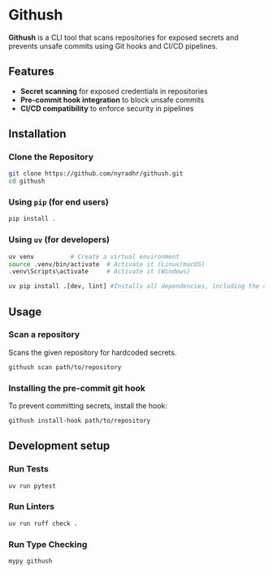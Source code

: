# Githush 

**Githush** is a CLI tool that scans repositories for exposed secrets and prevents unsafe commits using Git hooks and CI/CD pipelines.  

## Features  

- **Secret scanning** for exposed credentials in repositories  
- **Pre-commit hook integration** to block unsafe commits  
- **CI/CD compatibility** to enforce security in pipelines  


## Installation

### Clone the Repository

```sh
git clone https://github.com/nyradhr/githush.git
cd githush
```

### Using `pip` (for end users)

```sh
pip install .
```

### Using `uv` (for developers)

```sh
uv venv          # Create a virtual environment
source .venv/bin/activate  # Activate it (Linux/macOS)
.venv\Scripts\activate     # Activate it (Windows)

uv pip install .[dev, lint] #Installs all dependencies, including the optional groups
```

## Usage

### Scan a repository

Scans the given repository for hardcoded secrets.

```sh
githush scan path/to/repository
```

### Installing the pre-commit git hook

To prevent committing secrets, install the hook:

```sh
githush install-hook path/to/repository
```

## Development setup

### Run Tests

```sh
uv run pytest
```

### Run Linters

```sh
uv run ruff check .
```

### Run Type Checking

```sh
mypy githush
```